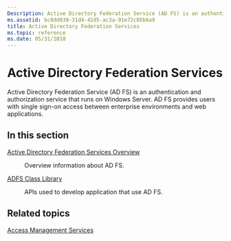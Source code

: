 ```yaml
---
Description: Active Directory Federation Service (AD FS) is an authentication and authorization service that runs on Windows Server. AD FS provides users with single sign-on access between enterprise environments and web applications.
ms.assetid: bc8dd039-31d4-42d5-ac3a-91e72c05b6a9
title: Active Directory Federation Services
ms.topic: reference
ms.date: 05/31/2018
---
```


# Active Directory Federation Services

Active Directory Federation Service (AD FS) is an authentication and authorization service that runs on Windows Server. AD FS provides users with single sign-on access between enterprise environments and web applications.

## In this section

<dl> <dt>

[Active Directory Federation Services Overview](/previous-versions/windows/desktop/legacy/ms674895(v=vs.85))
</dt> <dd>

Overview information about AD FS.

</dd> <dt>

[ADFS Class Library](/previous-versions/windows/desktop/active-directory-federation-services/ms681631(v=vs.85))
</dt> <dd>

APIs used to develop application that use AD FS.

</dd> </dl>

## Related topics

<dl> <dt>

[Access Management Services](access-management-services.md)
</dt> </dl>

 

 